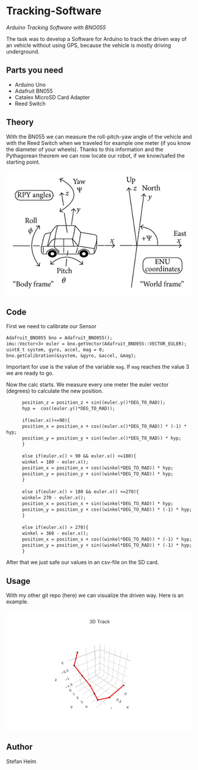 # Tracking-Software
*Arduino Tracking Software with BNO055*

The task was to develop a Software for Arduino to track the driven way of an vehicle without using GPS, because the vehicle is mostly driving underground.

## Parts you need
* Arduino Uno
* Adafruit BN055
* Catalex MicroSD Card Adapter
* Reed Switch

## Theory
With the BN055 we can measure the roll-pitch-yaw angle of the vehicle and with the Reed Switch when we traveled for example one meter (if you know the diameter of your wheels). Thanks to this information and the Pythagorean theorem we can now locate our robot, if we know/safed the starting point.

![roll pitch yaw](doc/roll-pitch-yaw.png)

## Code

First we need to calibrate our Sensor 

```shell
Adafruit_BNO055 bno = Adafruit_BNO055();
imu::Vector<3> euler = bno.getVector(Adafruit_BNO055::VECTOR_EULER);
uint8_t system, gyro, accel, mag = 0;
bno.getCalibration(&system, &gyro, &accel, &mag);
```

Important for use is the value of the variable `mag`. If `mag` reaches the value 3 we are ready to go.

Now the calc starts. We measure every one meter the euler vector (degrees) to calculate the new position.

```shell
      position_z = position_z + sin((euler.y()*DEG_TO_RAD));
      hyp =  cos((euler.y()*DEG_TO_RAD));    
      
      if(euler.x()<=90){
      position_x = position_x + cos((euler.x()*DEG_TO_RAD)) * (-1) * hyp;
      position_y = position_y + sin((euler.x()*DEG_TO_RAD)) * hyp;
      }

      else if(euler.x() > 90 && euler.x() <=180){
      winkel = 180 - euler.x();
      position_x = position_x + cos((winkel*DEG_TO_RAD)) * hyp;
      position_y = position_y + sin((winkel*DEG_TO_RAD)) * hyp;
      }

      else if(euler.x() > 180 && euler.x() <=270){
      winkel= 270 - euler.x();
      position_x = position_x + sin((winkel*DEG_TO_RAD)) * hyp;
      position_y = position_y + cos((winkel*DEG_TO_RAD)) * (-1) * hyp;
      }

      else if(euler.x() > 270){
      winkel = 360 - euler.x();
      position_x = position_x + cos((winkel*DEG_TO_RAD)) * (-1) * hyp;
      position_y = position_y + sin((winkel*DEG_TO_RAD)) * (-1) * hyp;
      }
```

After that we just safe our values in an csv-file on the SD card.


## Usage 

With my other git repo (here) we can visualize the driven way. Here is an example.

![visualize](doc/3d-chart.png)

## Author
Stefan Helm

